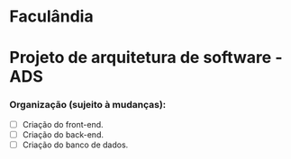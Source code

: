 # Faculândia
# Projeto de arquitetura de software - ADS

### Organização (sujeito à mudanças):

- [ ] Criação do front-end.
- [ ] Criação do back-end.
- [ ] Criação do banco de dados.
